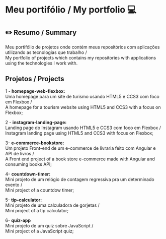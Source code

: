 # Meu portifólio / My portfolio 💻

## ✏️ Resumo / Summary
  Meu portifólio de projetos onde contém meus repositórios com aplicações utilizando as tecnologias que trabalho /   
  My portfolio of projects which contains my repositories with applications using the technologies I work with.


## Projetos / Projects
  
 1 - **homepage-web-flexbox:**       
 Uma homepage para um site de turismo usando HTML5 e CCS3 com foco em Flexbox /    
 A homepage for a tourism website using HTML5 and CCS3 with a focus on Flexbox;      
 
 2 - **instagram-landing-page:**  
 Landing page do Instagram usando HTML5 e CCS3 com foco em Flexbox /  
 Instagram landing page using HTML5 and CCS3 with focus on Flexbox;  
 
 3- **e-commerce-bookstore:**  
 Um projeto Front-end de um e-commerce de livraria feito com Angular e API de livros /  
 A Front end project of a book store e-commerce made with Angular and consuming books API;  
 
 4- **countdown-timer:**  
 Mini projeto de um relógio de contagem regressiva pra um determinado evento /   
 Mini project of a countdow timer;  
 
 5- **tip-calculator:**  
 Mini projeto de uma calculadora de gorjetas /  
 Mini project of a tip calculator;  

6- **quiz-app**  
 Mini projeto de um quiz sobre JavaScript /  
 Mini project of a JavaScript quiz;
 
 
 
 
